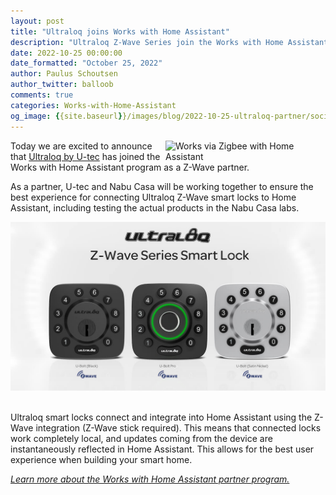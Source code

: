 ```yaml
---
layout: post
title: "Ultraloq joins Works with Home Assistant"
description: "Ultraloq Z-Wave Series join the Works with Home Assistant partner program as a Z-Wave partner."
date: 2022-10-25 00:00:00
date_formatted: "October 25, 2022"
author: Paulus Schoutsen
author_twitter: balloob
comments: true
categories: Works-with-Home-Assistant
og_image: {{site.baseurl}}/images/blog/2022-10-25-ultraloq-partner/social.png
---
```


<img src='/images/works_with/works-with-zwave.png' width="256" align="right" alt="Works via Zigbee with Home Assistant" class='no-shadow'>

Today we are excited to announce that [Ultraloq by U-tec](https://u-tec.com) has joined the Works with Home Assistant program as a Z-Wave partner.

As a partner, U-tec and Nabu Casa will be working together to ensure the best experience for connecting Ultraloq Z-Wave smart locks to Home Assistant, including testing the actual products in the Nabu Casa labs.

<img src='/images/blog/2022-10-25-ultraloq-partner/devices.jpg' alt="Ultraloq devices" class='no-shadow'>
<br><br>

Ultraloq smart locks connect and integrate into Home Assistant using the Z-Wave integration (Z-Wave stick required). This means that connected locks work completely local, and updates coming from the device are instantaneously reflected in Home Assistant. This allows for the best user experience when building your smart home.

_[Learn more about the Works with Home Assistant partner program.](/blog/2022/07/12/partner-program/)_
